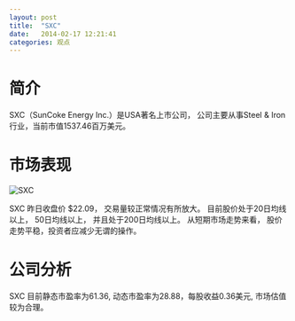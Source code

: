 ```yaml
---
layout: post
title:  "SXC"
date:   2014-02-17 12:21:41
categories: 观点
---
```


# 简介
SXC（SunCoke Energy Inc.）是USA著名上市公司，
公司主要从事Steel & Iron行业，当前市值1537.46百万美元。

# 市场表现

![SXC](http://finviz.com/chart.ashx?t=SXC&ty=c&ta=1&p=d&s=l)

SXC 昨日收盘价 $22.09，
交易量较正常情况有所放大。
目前股价处于20日均线以上，
50日均线以上，
并且处于200日均线以上。
从短期市场走势来看，
股价走势平稳，投资者应减少无谓的操作。

# 公司分析
SXC 目前静态市盈率为61.36, 动态市盈率为28.88，每股收益0.36美元,
市场估值较为合理。
